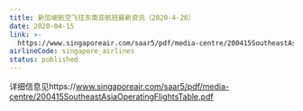 ```yaml
---
title: 新加坡航空飞往东南亚航班最新资讯（2020-4-20）
date: 2020-04-15
link: >-
  https://www.singaporeair.com/saar5/pdf/media-centre/200415SoutheastAsiaOperatingFlightsTable.pdf
airlineCode: singapore_airlines
status: published
---
```

详细信息见https://www.singaporeair.com/saar5/pdf/media-centre/200415SoutheastAsiaOperatingFlightsTable.pdf